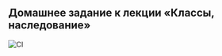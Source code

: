 ## Домашнее задание к лекции «Классы, наследование»

![CI](https://github.com/OlgaIts/ajs-homework-5-oop/actions/workflows/tests.yml/badge.svg)